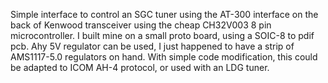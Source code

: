 Simple interface to control an SGC tuner using the AT-300 interface on the back of Kenwood transceiver using the cheap CH32V003 8 pin microcontroller. I built mine on a small proto board, using a SOIC-8 to pdif pcb.
Ahy 5V regulator can be used, I just happened to have a strip of AMS1117-5.0 regulators on hand. With simple code modification, this could be adapted to ICOM AH-4 protocol, or used with an LDG tuner.
